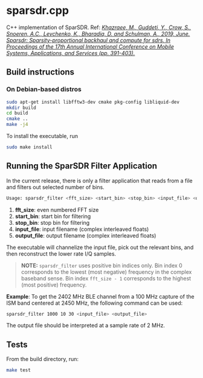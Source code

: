 # sparsdr.cpp

C++ implementation of SparSDR. Ref: [*Khazraee, M., Guddeti, Y., Crow, S., Snoeren, A.C., Levchenko, K., Bharadia, D. and Schulman, A., 2019, June. Sparsdr: Sparsity-proportional backhaul and compute for sdrs. In Proceedings of the 17th Annual International Conference on Mobile Systems, Applications, and Services (pp. 391-403).*](https://cseweb.ucsd.edu/~schulman/docs/mobisys19-sparsdr.pdf)

## Build instructions

### On Debian-based distros

```bash
sudo apt-get install libfftw3-dev cmake pkg-config libliquid-dev
mkdir build
cd build
cmake ..
make -j4
```

To install the executable, run

```bash
sudo make install
```

## Running the SparSDR Filter Application

In the current release, there is only a filter application that reads from a file and filters out selected number of bins.

```bash
Usage: sparsdr_filter <fft_size> <start_bin> <stop_bin> <input_file> <output_file>
```

1. **fft_size**: even numbered FFT size
2. **start_bin**: start bin for filtering
3. **stop_bin**: stop bin for filtering
4. **input_file**: input filename (complex interleaved floats)
5. **output_file**: output filename (complex interleaved floats)

The executable will channelize the input file, pick out the relevant bins, and then reconstruct the lower rate I/Q samples.

> **NOTE:**  `sparsdr_filter` uses positive bin indices only. Bin index 0 corresponds to the lowest (most negative) frequency in the complex baseband sense. Bin index `fft_size - 1` corresponds to the highest (most positive) frequency.

**Example**: To get the 2402 MHz BLE channel from a 100 MHz capture of the ISM band centered at 2450 MHz, the following command can be used:

```bash
sparsdr_filter 1000 10 30 <input_file> <output_file>
```

The output file should be interpreted at a sample rate of 2 MHz.

## Tests

From the build directory, run:

```bash
make test
```
